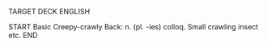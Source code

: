 TARGET DECK
ENGLISH

START
Basic
Creepy-crawly
Back: n. (pl. -ies) colloq. Small crawling insect etc.
END
